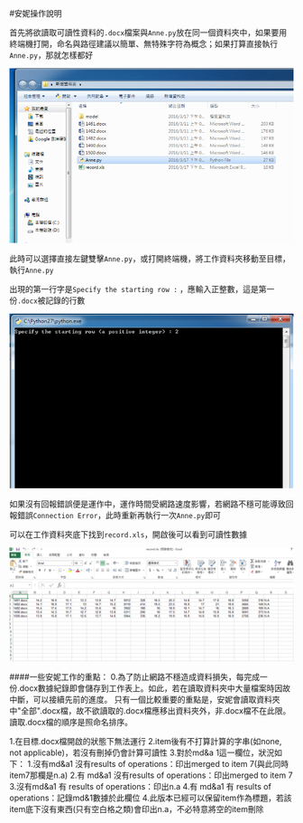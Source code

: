 #安妮操作說明

首先將欲讀取可讀性資料的`.docx`檔案與`Anne.py`放在同一個資料夾中，如果要用終端機打開，命名與路徑建議以簡單、無特殊字符為概念；如果打算直接執行`Anne.py`，那就怎樣都好

![05](https://github.com/otto1994/Readability/blob/master/figure/fig-ann/05.png)

此時可以選擇直接左鍵雙擊`Anne.py`，或打開終端機，將工作資料夾移動至目標，執行`Anne.py`

出現的第一行字是`Specify the starting row :` ，應輸入正整數，這是第一份`.docx`被記錄的行數

![06](https://github.com/otto1994/Readability/blob/master/figure/fig-ann/06.png)

如果沒有回報錯誤便是運作中，運作時間受網路速度影響，若網路不穩可能導致回報錯誤`Connection Error`，此時重新再執行一次`Anne.py`即可

可以在工作資料夾底下找到`record.xls`，開啟後可以看到可讀性數據

![07](https://github.com/otto1994/Readability/blob/master/figure/fig-ann/07.png)

####一些安妮工作的重點：
 0.為了防止網路不穩造成資料損失，每完成一份.docx數據紀錄即會儲存到工作表上。如此，若在讀取資料夾中大量檔案時因故中斷，可以接續先前的進度。
  只有一個比較重要的重點是，安妮會讀取資料夾中"全部".docx檔，故不欲讀取的.docx檔應移出資料夾外，非.docx檔不在此限。
  讀取.docx檔的順序是照命名排序。
  
1.在目標.docx檔開啟的狀態下無法運行
2.item後有不打算計算的字串(如none, not applicable)，若沒有刪掉仍會計算可讀性
3.對於md&a 1這一欄位，狀況如下：
    1.沒有md&a1 沒有results of operations：印出merged to item 7(與此同時item7那欄是n.a)
	2.有  md&a1 沒有results of operations：印出merged to item 7
	3.沒有md&a1 有  results of operations：印出n.a
	4.有  md&a1 有  results of operations：記錄md&1數據於此欄位
4.此版本已經可以保留item作為標題，若該item底下沒有東西(只有空白格之類)會印出n.a，不必特意將空的item刪除
